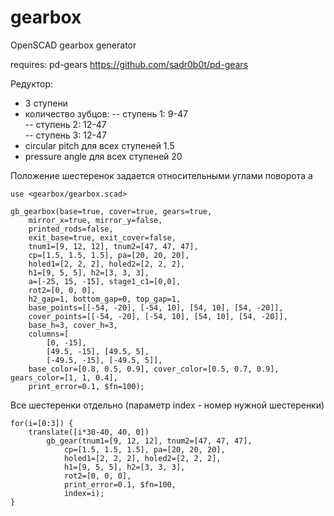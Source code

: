 # gearbox
OpenSCAD gearbox generator

requires: pd-gears
https://github.com/sadr0b0t/pd-gears

Редуктор:
- 3 ступени
- количество зубцов:
-- ступень 1: 9-47  
-- ступень 2: 12-47  
-- ступень 3: 12-47  
- circular pitch для всех ступеней 1.5
- pressure angle для всех ступеней 20

Положение шестеренок задается относительными углами поворота a

~~~scad
use <gearbox/gearbox.scad>

gb_gearbox(base=true, cover=true, gears=true,
    mirror_x=true, mirror_y=false,
    printed_rods=false,
    exit_base=true, exit_cover=false,
    tnum1=[9, 12, 12], tnum2=[47, 47, 47],
    cp=[1.5, 1.5, 1.5], pa=[20, 20, 20],
    holed1=[2, 2, 2], holed2=[2, 2, 2],
    h1=[9, 5, 5], h2=[3, 3, 3],
    a=[-25, 15, -15], stage1_c1=[0,0],
    rot2=[0, 0, 0],
    h2_gap=1, bottom_gap=0, top_gap=1,
    base_points=[[-54, -20], [-54, 10], [54, 10], [54, -20]],
    cover_points=[[-54, -20], [-54, 10], [54, 10], [54, -20]],
    base_h=3, cover_h=3,
    columns=[
        [0, -15],
        [49.5, -15], [49.5, 5],
        [-49.5, -15], [-49.5, 5]],
    base_color=[0.8, 0.5, 0.9], cover_color=[0.5, 0.7, 0.9], gears_color=[1, 1, 0.4],
    print_error=0.1, $fn=100);
~~~

Все шестеренки отдельно (параметр index - номер нужной шестеренки)
~~~scad
for(i=[0:3]) {
    translate([i*30-40, 40, 0])
        gb_gear(tnum1=[9, 12, 12], tnum2=[47, 47, 47],
            cp=[1.5, 1.5, 1.5], pa=[20, 20, 20],
            holed1=[2, 2, 2], holed2=[2, 2, 2],
            h1=[9, 5, 5], h2=[3, 3, 3],
            rot2=[0, 0, 0],
            print_error=0.1, $fn=100,
            index=i);
}
~~~

